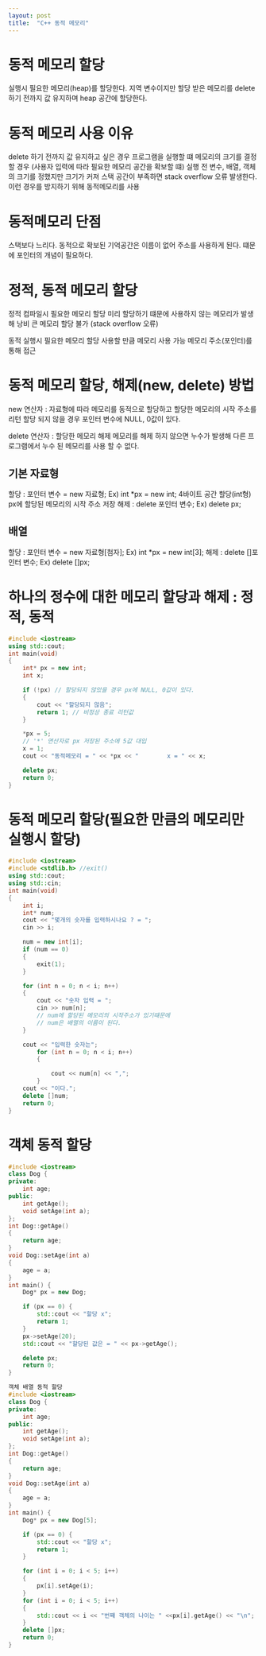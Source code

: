 ```yaml
---
layout: post
title:  "C++ 동적 메모리"
---
```


# 동적 메모리 할당
실행시 필요한 메모리(heap)를 할당한다.
지역 변수이지만 할당 받은 메모리를 delete 하기 전까지 값 유지하며
heap 공간에 할당한다.


# 동적 메모리 사용 이유
delete 하기 전까지 값 유지하고 싶은 경우
프로그램을 실행할 떄 메모리의 크기를 결정할 경우 (사용자 입력에 따라 필요한 메모리 공간을 확보할 떄)
실행 전 변수, 배열, 객체의 크기를 정했지만 크기가 커져 스택 공간이 부족하면 stack overflow 오류 발생한다. 이런 경우를 방지하기 위해 동적메모리를 사용

# 동적메모리 단점
스택보다 느리다.
동적으로 확보된 기억공간은 이름이 없어 주소를 사용하게 된다. 떄문에 포인터의 개념이 필요하다.

# 정적, 동적 메모리 할당
정적
컴파일시 필요한 메모리 할당
미리 할당하기 떄문에 사용하지 않는 메모리가 발생해 낭비
큰 메모리 할당 불가 (stack overflow 오류)

동적
실행시 필요한 메모리 할당
사용할 만큼 메모리 사용 가능
메모리 주소(포인터)를 통해 접근



# 동적 메모리 할당, 해제(new, delete) 방법
new 연산자 : 자료형에 따라 메모리를 동적으로 할당하고 할당한 메모리의 시작 주소를 리턴
할당 되지 않을 경우 포인터 변수에 NULL, 0값이 있다.

delete 연산자 : 할당한 메모리 해제
메모리를 해제 하지 않으면 누수가 발생해 다른 프로그램에서 누수 된 메모리를 사용 할 수 없다.

## 기본 자료형
할당 : 포인터 변수 = new 자료형;
Ex) int *px = new int;
4바이트 공간 할당(int형) 
px에 할당된 메모리의 시작 주소 저장
해제 : delete 포인터 변수;
Ex) delete px;

## 배열
할당 : 포인터 변수 = new 자료형[첨자];
Ex) int *px = new int[3];
해제 : delete []포인터 변수;
Ex) delete []px;

# 하나의 정수에 대한 메모리 할당과 해제 : 정적, 동적
```c++
#include <iostream>
using std::cout;
int main(void)
{
	int* px = new int;
	int x;

	if (!px) // 할당되지 않았을 경우 px에 NULL, 0값이 있다.
	{
		cout << "할당되지 않음"; 
		return 1; // 비정상 종료 리턴값
	}

	*px = 5;
	// '*' 연산자로 px 저장된 주소에 5값 대입
	x = 1;
	cout << "동적메모리 = " << *px << "        x = " << x;

	delete px;
	return 0;
}
```

# 동적 메모리 할당(필요한 만큼의 메모리만 실행시 할당)
```c++
#include <iostream>
#include <stdlib.h> //exit()
using std::cout;
using std::cin;
int main(void)
{
	int i;
	int* num;
	cout << "몇개의 숫자를 입력하시나요 ? = ";
	cin >> i;

	num = new int[i];
	if (num == 0)
	{
		exit(1);
	}

	for (int n = 0; n < i; n++)
	{
		cout << "숫자 입력 = ";
		cin >> num[n];
		// num에 할당된 메모리의 시작주소가 있기떄문에
		// num은 배열의 이름이 된다.
	}

	cout << "입력한 숫자는";
		for (int n = 0; n < i; n++)
		{

			cout << num[n] << ",";
		}
	cout << "이다.";
	delete []num;
	return 0;
}
```

# 객체 동적 할당
```c++
#include <iostream>
class Dog {
private:
	int age;
public:
	int getAge();
	void setAge(int a);
};
int Dog::getAge()
{
	return age;
}
void Dog::setAge(int a)
{
	age = a;
}
int main() {
	Dog* px = new Dog;

	if (px == 0) {
		std::cout << "할당 x";
		return 1;
	}
	px->setAge(20);
	std::cout << "할당된 값은 = " << px->getAge();

	delete px;
	return 0;
}
```

```c++
객체 배열 동적 할당
#include <iostream>
class Dog {
private:
	int age;
public:
	int getAge();
	void setAge(int a);
};
int Dog::getAge()
{
	return age;
}
void Dog::setAge(int a)
{
	age = a;
}
int main() {
	Dog* px = new Dog[5];

	if (px == 0) {
		std::cout << "할당 x";
		return 1;
	}

	for (int i = 0; i < 5; i++)
	{
		px[i].setAge(i);
	}
	for (int i = 0; i < 5; i++)
	{
		std::cout << i << "번쨰 객체의 나이는 " <<px[i].getAge() << "\n";
	}
	delete []px;
	return 0;
}
```


   


